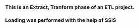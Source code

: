 ### This is an Extract, Tranform phase of an ETL project. 
### Loading was performed with the help of SSIS
